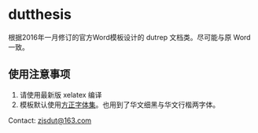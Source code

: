 # dutthesis
根据2016年一月修订的官方Word模板设计的 dutrep 文档类。尽可能与原 Word 一致。

## 使用注意事项
1. 请使用最新版 xelatex 编译
2. 模板默认使用[方正字体集](foundertype.com)。也用到了华文细黑与华文行楷两字体。

Contact:
zjsdut@163.com


